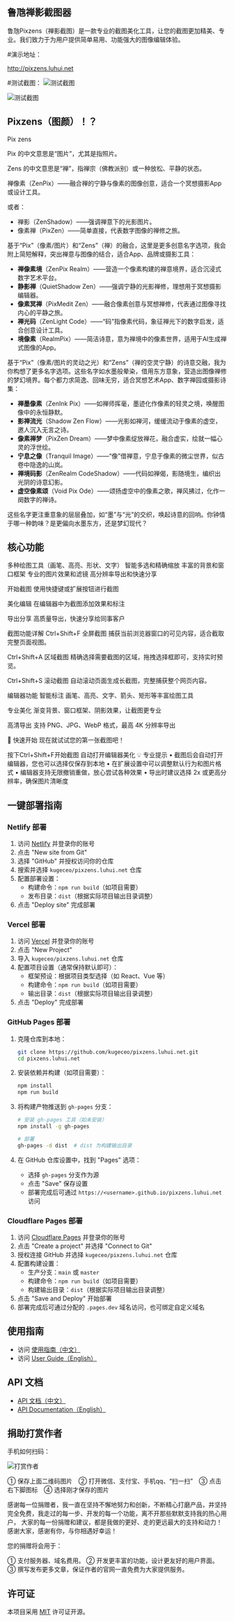 ## 鲁虺禅影截图器

鲁虺Pixzens（禅影截图）是一款专业的截图美化工具，让您的截图更加精美、专业。我们致力于为用户提供简单易用、功能强大的图像编辑体验。


#演示地址：

http://pixzens.luhui.net

#测试截图：
![测试截图](http://pixzens.luhui.net/screenshots.jpg)

![测试截图](http://pixzens.luhui.net/screenshots2.jpg)


## Pixzens（图颜）！？

Pix
zens

Pix 的中文意思是“图片”，尤其是指照片。

Zens 的中文意思是“禅”，指禅宗（佛教派别）或一种放松、平静的状态。

禅像素（ZenPix）——融合禅的宁静与像素的图像创意，适合一个冥想摄影App或设计工具。

或者：  
- 禅影（ZenShadow）——强调禅意下的光影图片。  
- 像素禅（PixZen）——简单直接，代表数字图像的禅修之旅。  


基于“Pix”（像素/图片）和“Zens”（禅）的融合，这里是更多创意名字选项，我会附上简短解释，突出禅意与图像的结合，适合App、品牌或摄影工具：

- **禅像素境**（ZenPix Realm）——营造一个像素构建的禅意境界，适合沉浸式数字艺术平台。
- **静影禅**（QuietShadow Zen）——强调宁静的光影禅修，理想用于冥想摄影编辑器。
- **像素冥禅**（PixMedit Zen）——融合像素创意与冥想禅修，代表通过图像寻找内心的平静之旅。
- **禅光码**（ZenLight Code）——“码”指像素代码，象征禅光下的数字启发，适合创意设计工具。
- **境像素**（RealmPix）——简洁诗意，意为禅境中的像素世界，适用于AI生成禅式图像的App。



基于“Pix”（像素/图片的灵动之光）和“Zens”（禅的空灵宁静）的诗意交融，我为你构想了更多名字选项。这些名字如水墨般晕染，借用东方意象，营造出图像禅修的梦幻境界。每个都力求简逸、回味无穷，适合冥想艺术App、数字禅园或摄影诗集：

- **禅墨像素**（ZenInk Pix）——如禅师挥毫，墨迹化作像素的轻灵之境，唤醒图像中的永恒静默。
- **影禅流光**（Shadow Zen Flow）——光影如禅河，缓缓流动于像素的虚空，邀人沉入无言之诗。
- **像素禅梦**（PixZen Dream）——梦中像素绽放禅花，融合虚实，绘就一幅心灵的浮世绘。
- **宁息之像**（Tranquil Image）——“像”借禅意，宁息于像素的微尘世界，似古卷中隐逸的山岚。
- **禅境码影**（ZenRealm CodeShadow）——代码如禅偈，影随境生，编织出光阴的诗意幻影。
- **虚空像素颂**（Void Pix Ode）——颂扬虚空中的像素之歌，禅风拂过，化作一阕数字的禅诗。

这些名字更注重意象的层层叠加，如“墨”与“光”的交织，唤起诗意的回响。你钟情于哪一种韵味？是更偏向水墨东方，还是梦幻现代？




## 核心功能
多种绘图工具（画笔、高亮、形状、文字）
智能多选和精确缩放
丰富的背景和窗口框架
专业的图片效果和滤镜
高分辨率导出和快速分享




开始截图
使用快捷键或扩展按钮进行截图

美化编辑
在编辑器中为截图添加效果和标注

导出分享
高质量导出，快速分享给同事客户

截图功能详解
Ctrl+Shift+F
全屏截图
捕获当前浏览器窗口的可见内容，适合截取完整页面视图。

Ctrl+Shift+A
区域截图
精确选择需要截图的区域，拖拽选择框即可，支持实时预览。

Ctrl+Shift+S
滚动截图
自动滚动页面生成长截图，完整捕获整个网页内容。

编辑器功能
智能标注
画笔、高亮、文字、箭头、矩形等丰富绘图工具

专业美化
渐变背景、窗口框架、阴影效果，让截图更专业

高清导出
支持 PNG、JPG、WebP 格式，最高 4K 分辨率导出

🚀 快速开始
现在就试试您的第一张截图吧！

按下Ctrl+Shift+F开始截图
自动打开编辑器美化
💡 专业提示
• 截图后会自动打开编辑器，您也可以选择仅保存到本地
• 在扩展设置中可以调整默认行为和图片格式
• 编辑器支持无限撤销重做，放心尝试各种效果
• 导出时建议选择 2x 或更高分辨率，确保图片清晰度



## 一键部署指南

### Netlify 部署

1. 访问 [Netlify](https://netlify.com) 并登录你的账号
2. 点击 "New site from Git"
3. 选择 "GitHub" 并授权访问你的仓库
4. 搜索并选择 `kugeceo/pixzens.luhui.net` 仓库
5. 配置部署设置：
   - 构建命令：`npm run build`（如项目需要）
   - 发布目录：`dist`（根据实际项目输出目录调整）
6. 点击 "Deploy site" 完成部署

### Vercel 部署

1. 访问 [Vercel](https://vercel.com) 并登录你的账号
2. 点击 "New Project"
3. 导入 `kugeceo/pixzens.luhui.net` 仓库
4. 配置项目设置（通常保持默认即可）：
   - 框架预设：根据项目类型选择（如 React、Vue 等）
   - 构建命令：`npm run build`（如项目需要）
   - 输出目录：`dist`（根据实际项目输出目录调整）
5. 点击 "Deploy" 完成部署

### GitHub Pages 部署

1. 克隆仓库到本地：
   ```bash
   git clone https://github.com/kugeceo/pixzens.luhui.net.git
   cd pixzens.luhui.net
   ```

2. 安装依赖并构建（如项目需要）：
   ```bash
   npm install
   npm run build
   ```

3. 将构建产物推送到 `gh-pages` 分支：
   ```bash
   # 安装 gh-pages 工具（如未安装）
   npm install -g gh-pages
   
   # 部署
   gh-pages -d dist  # dist 为构建输出目录
   ```

4. 在 GitHub 仓库设置中，找到 "Pages" 选项：
   - 选择 `gh-pages` 分支作为源
   - 点击 "Save" 保存设置
   - 部署完成后可通过 `https://<username>.github.io/pixzens.luhui.net` 访问

### Cloudflare Pages 部署

1. 访问 [Cloudflare Pages](https://pages.cloudflare.com/) 并登录你的账号
2. 点击 "Create a project" 并选择 "Connect to Git"
3. 授权连接 GitHub 并选择 `kugeceo/pixzens.luhui.net` 仓库
4. 配置构建设置：
   - 生产分支：`main` 或 `master`
   - 构建命令：`npm run build`（如项目需要）
   - 构建输出目录：`dist`（根据实际项目输出目录调整）
5. 点击 "Save and Deploy" 开始部署
6. 部署完成后可通过分配的 `.pages.dev` 域名访问，也可绑定自定义域名

## 使用指南

- 访问 [使用指南（中文）](http://pixzens.luhui.net/guide-zh)
- 访问 [User Guide（English）](http://pixzens.luhui.net/guide-en)

## API 文档

- [API 文档（中文）](http://pixzens.luhui.net/api-docs-zh)
- [API Documentation（English）](http://pixzens.luhui.net/api-docs-en)






## 捐助打赏作者

手机如何扫码：

![打赏作者](http://flash.luhui.net/images/zhifu.png)

① 保存上面二维码图片　② 打开微信、支付宝、手机qq、“扫一扫”　③ 点击右下脚图标　④ 选择刚才保存的图片

感谢每一位捐赠者，我一直在坚持不懈地努力和创新，不断精心打磨产品，并坚持完全免费，我走过的每一步、开发的每一个功能，离不开那些默默支持我的热心用户，
大家的每一份捐赠和建议，都是我做的更好、走的更远最大的支持和动力！感谢大家，感谢有你，与你相遇好幸运！

您的捐赠将会用于：

①  支付服务器、域名费用。
②  开发更丰富的功能，设计更友好的用户界面。
③  撰写发布更多文章，保证作者的官网一直免费为大家提供服务。


## 许可证

本项目采用 [MIT](LICENSE) 许可证开源。








